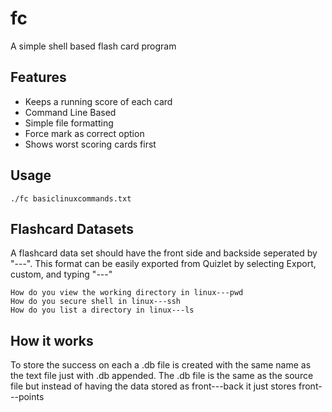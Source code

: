 # fc
A simple shell based flash card program

## Features
- Keeps a running score of each card
- Command Line Based
- Simple file formatting
- Force mark as correct option
- Shows worst scoring cards first

## Usage
```
./fc basiclinuxcommands.txt
```

## Flashcard Datasets
A flashcard data set should have the front side and backside seperated by "---". This format can be easily exported from Quizlet by selecting Export, custom, and typing "---"
```
How do you view the working directory in linux---pwd
How do you secure shell in linux---ssh
How do you list a directory in linux---ls
```

## How it works
To store the success on each a .db file is created with the same name as the text file just with .db appended. The .db file is the same as the source file but instead of having the data stored as front---back it just stores front---points

